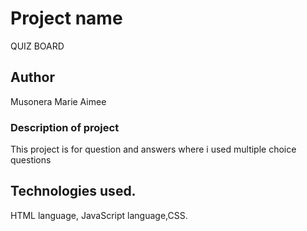 # Project name
QUIZ BOARD
## Author
Musonera Marie Aimee
### Description of project
This project is for question and answers where i used multiple choice questions
##  Technologies used.
HTML language, JavaScript language,CSS.



